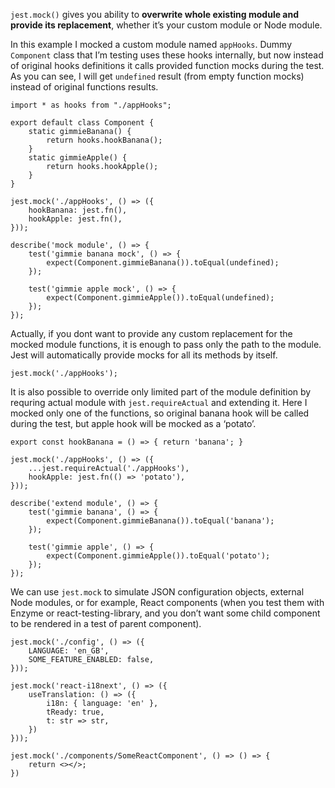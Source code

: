 `jest.mock()` gives you ability to **overwrite whole existing module and provide its replacement**, whether it’s your custom module or Node module. 

In this example I mocked a custom module named `appHooks`. Dummy `Component` class that I’m testing uses these hooks internally, but now instead of original hooks definitions it calls provided function mocks during the test. As you can see, I will get `undefined` result (from empty function mocks) instead of original functions results. 

```
import * as hooks from "./appHooks";

export default class Component {
    static gimmieBanana() { 
        return hooks.hookBanana(); 
    }
    static gimmieApple() { 
        return hooks.hookApple(); 
    }
}
```
```
jest.mock('./appHooks', () => ({
    hookBanana: jest.fn(),
    hookApple: jest.fn(),
})); 
  
describe('mock module', () => {
    test('gimmie banana mock', () => {
        expect(Component.gimmieBanana()).toEqual(undefined);
    });
    
    test('gimmie apple mock', () => {
        expect(Component.gimmieApple()).toEqual(undefined);
    }); 
});
```

Actually, if you dont want to provide any custom replacement for the mocked module functions, it is enough to pass only the path to the module. Jest will automatically provide mocks for all its methods by itself.

```
jest.mock('./appHooks');
```

It is also possible to override only limited part of the module definition by requring actual module with `jest.requireActual` and extending it. Here I mocked only one of the functions, so original banana hook will be called during the test, but apple hook will be mocked as a ‘potato’. 

```
export const hookBanana = () => { return 'banana'; }
```
```
jest.mock('./appHooks', () => ({
    ...jest.requireActual('./appHooks'), 
    hookApple: jest.fn(() => 'potato'),
}));
  
describe('extend module', () => {
    test('gimmie banana', () => {
        expect(Component.gimmieBanana()).toEqual('banana');
    });
    
    test('gimmie apple', () => {
        expect(Component.gimmieApple()).toEqual('potato');
    }); 
});
```

We can use `jest.mock` to simulate JSON configuration objects, external Node modules, or for example, React components (when you test them with Enzyme or react-testing-library, and you don’t want some child component to be rendered in a test of parent component).

```
jest.mock('./config', () => ({
    LANGUAGE: 'en_GB',
    SOME_FEATURE_ENABLED: false,
}));
```
```
jest.mock('react-i18next', () => ({
    useTranslation: () => ({
        i18n: { language: 'en' },
        tReady: true,
        t: str => str,
    })
}));
```
```
jest.mock('./components/SomeReactComponent', () => () => {
    return <></>;
})
```